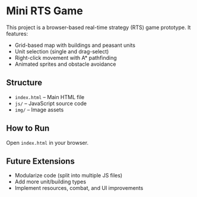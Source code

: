 # Mini RTS Game

This project is a browser-based real-time strategy (RTS) game prototype. It features:

- Grid-based map with buildings and peasant units
- Unit selection (single and drag-select)
- Right-click movement with A* pathfinding
- Animated sprites and obstacle avoidance

## Structure

- `index.html` – Main HTML file
- `js/` – JavaScript source code
- `img/` – Image assets

## How to Run

Open `index.html` in your browser.

## Future Extensions
- Modularize code (split into multiple JS files)
- Add more unit/building types
- Implement resources, combat, and UI improvements
